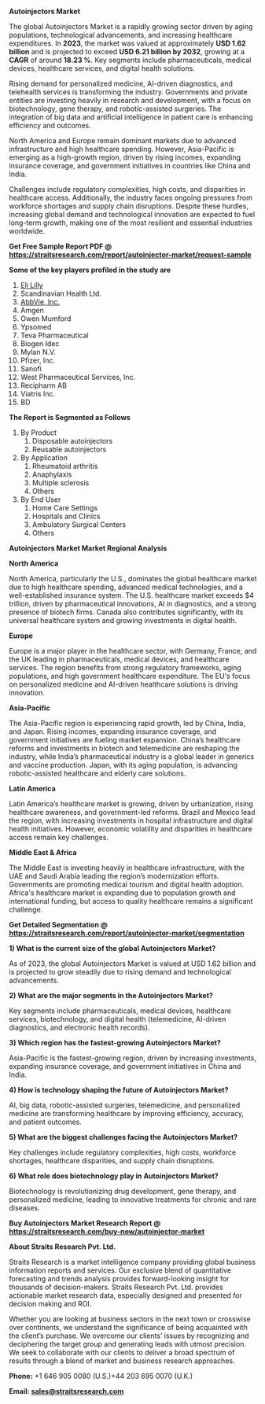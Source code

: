 <p><strong>Autoinjectors Market</strong></p>
<p>The global Autoinjectors Market is a rapidly growing sector driven by aging populations, technological advancements, and increasing healthcare expenditures. In <strong>2023</strong>, the market was valued at approximately <strong>USD 1.62 billion</strong> and is projected to exceed <strong>USD 6.21 billion</strong><strong> by 2032</strong>, growing at a <strong>CAGR</strong> of around <strong>18.23 %</strong>. Key segments include pharmaceuticals, medical devices, healthcare services, and digital health solutions.</p>
<p>Rising demand for personalized medicine, AI-driven diagnostics, and telehealth services is transforming the industry. Governments and private entities are investing heavily in research and development, with a focus on biotechnology, gene therapy, and robotic-assisted surgeries. The integration of big data and artificial intelligence in patient care is enhancing efficiency and outcomes.</p>
<p>North America and Europe remain dominant markets due to advanced infrastructure and high healthcare spending. However, Asia-Pacific is emerging as a high-growth region, driven by rising incomes, expanding insurance coverage, and government initiatives in countries like China and India.</p>
<p>Challenges include regulatory complexities, high costs, and disparities in healthcare access. Additionally, the industry faces ongoing pressures from workforce shortages and supply chain disruptions. Despite these hurdles, increasing global demand and technological innovation are expected to fuel long-term growth, making one of the most resilient and essential industries worldwide.</p>
<p><strong>Get Free Sample Report PDF @ <a href=https://straitsresearch.com/report/autoinjector-market/request-sample>https://straitsresearch.com/report/autoinjector-market/request-sample</a></strong></p>
<div><strong>Some of the key players profiled in the study are</strong></div>
<p><ol>
<li><a href=""https://www.lilly.com/in/"" target=""_blank"">Eli Lilly</a></li>
<li>Scandinavian Health Ltd.</li>
<li><a href=""https://www.abbvie.com/"" target=""_blank"">AbbVie, Inc.</a></li>
<li>Amgen</li>
<li>Owen Mumford</li>
<li>Ypsomed</li>
<li>Teva Pharmaceutical</li>
<li>Biogen Idec</li>
<li>Mylan N.V.</li>
<li>Pfizer, Inc.</li>
<li>Sanofi</li>
<li>West Pharmaceutical Services, Inc.</li>
<li>Recipharm AB</li>
<li>Viatris Inc.</li>
<li>BD</li>
</ol></p>
<p><strong>The Report is Segmented as Follows</strong></p>
<p><ol>
<li>By Product
<ol>
<li>Disposable autoinjectors</li>
<li>Reusable autoinjectors</li>
</ol>
</li>
<li>By Application
<ol>
<li>Rheumatoid arthritis</li>
<li>Anaphylaxis</li>
<li>Multiple sclerosis</li>
<li>Others</li>
</ol>
</li>
<li>By End User
<ol>
<li>Home Care Settings</li>
<li>Hospitals and Clinics</li>
<li>Ambulatory Surgical Centers</li>
<li>Others</li>
</ol>
</li>
</ol></p>
<p><strong>Autoinjectors Market Market Regional Analysis</strong></p>
<p><strong>North America</strong></p>
<p>North America, particularly the U.S., dominates the global healthcare market due to high healthcare spending, advanced medical technologies, and a well-established insurance system. The U.S. healthcare market exceeds $4 trillion, driven by pharmaceutical innovations, AI in diagnostics, and a strong presence of biotech firms. Canada also contributes significantly, with its universal healthcare system and growing investments in digital health.</p>
<p><strong>Europe</strong></p>
<p>Europe is a major player in the healthcare sector, with Germany, France, and the UK leading in pharmaceuticals, medical devices, and healthcare services. The region benefits from strong regulatory frameworks, aging populations, and high government healthcare expenditure. The EU's focus on personalized medicine and AI-driven healthcare solutions is driving innovation.</p>
<p><strong>Asia-Pacific</strong></p>
<p>The Asia-Pacific region is experiencing rapid growth, led by China, India, and Japan. Rising incomes, expanding insurance coverage, and government initiatives are fueling market expansion. China&rsquo;s healthcare reforms and investments in biotech and telemedicine are reshaping the industry, while India&rsquo;s pharmaceutical industry is a global leader in generics and vaccine production. Japan, with its aging population, is advancing robotic-assisted healthcare and elderly care solutions.</p>
<p><strong>Latin America</strong></p>
<p>Latin America&rsquo;s healthcare market is growing, driven by urbanization, rising healthcare awareness, and government-led reforms. Brazil and Mexico lead the region, with increasing investments in hospital infrastructure and digital health initiatives. However, economic volatility and disparities in healthcare access remain key challenges.</p>
<p><strong>Middle East &amp; Africa</strong></p>
<p>The Middle East is investing heavily in healthcare infrastructure, with the UAE and Saudi Arabia leading the region&rsquo;s modernization efforts. Governments are promoting medical tourism and digital health adoption. Africa's healthcare market is expanding due to population growth and international funding, but access to quality healthcare remains a significant challenge.</p>
<p><strong>Get Detailed Segmentation @ <a href=https://straitsresearch.com/report/autoinjector-market/segmentation>https://straitsresearch.com/report/autoinjector-market/segmentation</a></strong></p>
<p><strong>1) What is the current size of the global Autoinjectors Market?</strong></p>
<p>As of 2023, the global Autoinjectors Market is valued at USD 1.62 billion and is projected to grow steadily due to rising demand and technological advancements.</p>
<p><strong>2) What are the major segments in the Autoinjectors Market?</strong></p>
<p>Key segments include pharmaceuticals, medical devices, healthcare services, biotechnology, and digital health (telemedicine, AI-driven diagnostics, and electronic health records).</p>
<p><strong>3) Which region has the fastest-growing Autoinjectors Market?</strong></p>
<p>Asia-Pacific is the fastest-growing region, driven by increasing investments, expanding insurance coverage, and government initiatives in China and India.</p>
<p><strong>4) How is technology shaping the future of Autoinjectors Market?</strong></p>
<p>AI, big data, robotic-assisted surgeries, telemedicine, and personalized medicine are transforming healthcare by improving efficiency, accuracy, and patient outcomes.</p>
<p><strong>5) What are the biggest challenges facing the Autoinjectors Market?</strong></p>
<p>Key challenges include regulatory complexities, high costs, workforce shortages, healthcare disparities, and supply chain disruptions.</p>
<p><strong>6) What role does biotechnology play in Autoinjectors Market?</strong></p>
<p>Biotechnology is revolutionizing drug development, gene therapy, and personalized medicine, leading to innovative treatments for chronic and rare diseases.</p>
<p><strong>Buy Autoinjectors Market Research Report @ <a href=https://straitsresearch.com/buy-now/autoinjector-market>https://straitsresearch.com/buy-now/autoinjector-market</a></strong></p>
<p><strong>About Straits Research Pvt. Ltd.</strong></p>
<p>Straits Research is a market intelligence company providing global business information reports and services. Our exclusive blend of quantitative forecasting and trends analysis provides forward-looking insight for thousands of decision-makers. Straits Research Pvt. Ltd. provides actionable market research data, especially designed and presented for decision making and ROI.</p>
<p>Whether you are looking at business sectors in the next town or crosswise over continents, we understand the significance of being acquainted with the client&rsquo;s purchase. We overcome our clients&rsquo; issues by recognizing and deciphering the target group and generating leads with utmost precision. We seek to collaborate with our clients to deliver a broad spectrum of results through a blend of market and business research approaches.</p>
<p><strong><strong>Phone:</strong></strong> +1 646 905 0080 (U.S.)+44 203 695 0070 (U.K.)</p>
<p><strong><strong>Email: </strong></strong><a href=mailto:sales@straitsresearch.com><strong><u><strong>sales@straitsresearch.com</strong></u></strong></a></p>
